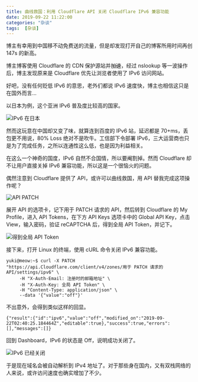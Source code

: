 ```yaml
---
title: 曲线救国：利用 Cloudflare API 关闭 Cloudflare IPv6 兼容功能
date: 2019-09-22 11:22:00
categories: "杂谈"
tags:  [杂谈]
---
```


博主有幸用到中国移不动免费送的流量，但是却发现打开自己的博客所用时间再创 147s 的新高。

博主博客使用 Cloudflare 的 CDN 保护源站并~~加速~~，经过 nslookup 等一波操作后，博主发现原来是 Cloudflare 优先让浏览者使用了 IPv6 访问网站。

好吧，没有任何贬低 IPv6 的意思，老外们都说 IPv6 速度快，博主也相信这只是在国外而言...

以日本为例，这个亚洲 IPv6 普及度比较高的国家。

![IPv6 在日本](https://cdn-image.ibcl.us/Disable-CloudFlareIPv6_20190922/1.png "IPv6 在日本")

然而这玩意在中国却又变了味，就算连到百度的 IPv6 站，延迟都是 70+ms，丢包更不用说，80% Loss 绝对不是吹牛。工信部下令部署 IPv6，三大运营商也只是为了完成任务，之所以连通性这么低，也是因为利益相关。

在这么一个神奇的国度，IPv6 自然不合国情，所以要阉割掉。然而 Cloudflare 却不让用户直接关掉 IPv6 兼容功能，所以这是一个很恼火的问题。

<!--more-->

偶然注意到 Cloudflare 提供了 API，或许可以曲线救国，用 API 替我完成这项操作呢？

![API PATCH](https://cdn-image.ibcl.us/Disable-CloudFlareIPv6_20190922/2.png "API PATCH")

展开 API 的选项卡，记下用于 PATCH 请求的 API，然后转到 Cloudflare 的 My Profile，进入 API Tokens，在下方 API Keys 选项卡中的 Global API Key，点击 View，输入密码，验证 reCAPTCHA 后，得到全局 API Token，并记下。

![得到全局 API Token](https://cdn-image.ibcl.us/Disable-CloudFlareIPv6_20190922/3.png "得到全局 API Token")

接下来，打开 Linux 的终端，使用 cURL 命令关闭 IPv6 兼容功能。

```
yuki@meow:~$ curl -X PATCH "https://api.Cloudflare.com/client/v4/zones/用于 PATCH 请求的 API/settings/ipv6" \
     -H "X-Auth-Email: 注册时的邮箱地址" \
     -H "X-Auth-Key: 全局 API Token" \
     -H "Content-Type: application/json" \
     --data '{"value":"off"}'
```

不出意外，会得到类似这样的回显。

```
{"result":{"id":"ipv6","value":"off","modified_on":"2019-09-22T02:40:25.184464Z","editable":true},"success":true,"errors":[],"messages":[]}
```

回到 Dashboard，IPv6 的状态是 Off，说明成功关闭了。

![IPv6 已经关闭](https://cdn-image.ibcl.us/Disable-CloudFlareIPv6_20190922/4.png "IPv6 已经关闭")

于是现在域名会被自动解析到 IPv4 地址了。对于那些身在国内，又有双栈网络的人来说，或许访问速度也确实增加了不少。